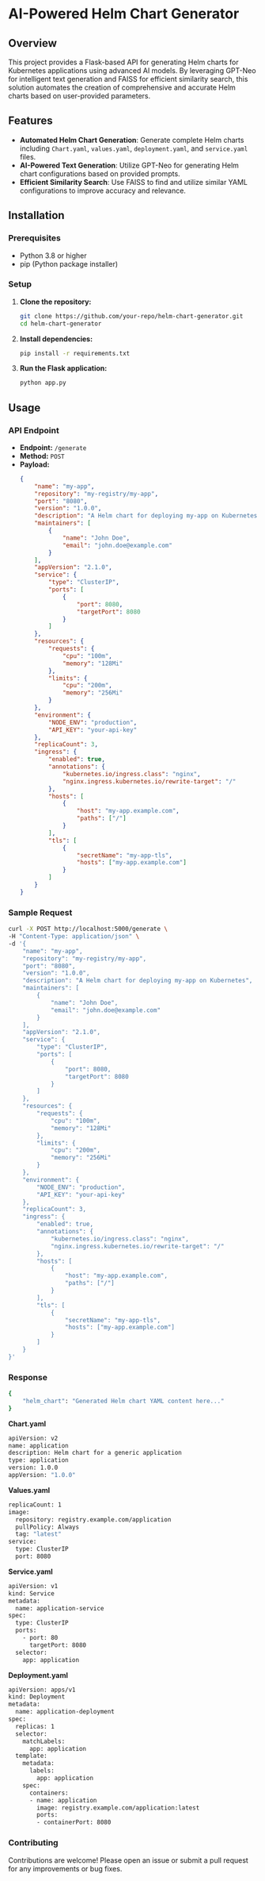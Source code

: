 # AI-Powered Helm Chart Generator

## Overview
This project provides a Flask-based API for generating Helm charts for Kubernetes applications using advanced AI models. By leveraging GPT-Neo for intelligent text generation and FAISS for efficient similarity search, this solution automates the creation of comprehensive and accurate Helm charts based on user-provided parameters.

## Features
- **Automated Helm Chart Generation**: Generate complete Helm charts including `Chart.yaml`, `values.yaml`, `deployment.yaml`, and `service.yaml` files.
- **AI-Powered Text Generation**: Utilize GPT-Neo for generating Helm chart configurations based on provided prompts.
- **Efficient Similarity Search**: Use FAISS to find and utilize similar YAML configurations to improve accuracy and relevance.

## Installation

### Prerequisites
- Python 3.8 or higher
- pip (Python package installer)

### Setup
1. **Clone the repository:**
    ```bash
    git clone https://github.com/your-repo/helm-chart-generator.git
    cd helm-chart-generator
    ```

2. **Install dependencies:**
    ```bash
    pip install -r requirements.txt
    ```

3. **Run the Flask application:**
    ```bash
    python app.py
    ```

## Usage

### API Endpoint
- **Endpoint:** `/generate`
- **Method:** `POST`
- **Payload:**
    ```json
    {
        "name": "my-app",
        "repository": "my-registry/my-app",
        "port": "8080",
        "version": "1.0.0",
        "description": "A Helm chart for deploying my-app on Kubernetes",
        "maintainers": [
            {
                "name": "John Doe",
                "email": "john.doe@example.com"
            }
        ],
        "appVersion": "2.1.0",
        "service": {
            "type": "ClusterIP",
            "ports": [
                {
                    "port": 8080,
                    "targetPort": 8080
                }
            ]
        },
        "resources": {
            "requests": {
                "cpu": "100m",
                "memory": "128Mi"
            },
            "limits": {
                "cpu": "200m",
                "memory": "256Mi"
            }
        },
        "environment": {
            "NODE_ENV": "production",
            "API_KEY": "your-api-key"
        },
        "replicaCount": 3,
        "ingress": {
            "enabled": true,
            "annotations": {
                "kubernetes.io/ingress.class": "nginx",
                "nginx.ingress.kubernetes.io/rewrite-target": "/"
            },
            "hosts": [
                {
                    "host": "my-app.example.com",
                    "paths": ["/"]
                }
            ],
            "tls": [
                {
                    "secretName": "my-app-tls",
                    "hosts": ["my-app.example.com"]
                }
            ]
        }
    }
    ```

### Sample Request
```bash
curl -X POST http://localhost:5000/generate \
-H "Content-Type: application/json" \
-d '{
    "name": "my-app",
    "repository": "my-registry/my-app",
    "port": "8080",
    "version": "1.0.0",
    "description": "A Helm chart for deploying my-app on Kubernetes",
    "maintainers": [
        {
            "name": "John Doe",
            "email": "john.doe@example.com"
        }
    ],
    "appVersion": "2.1.0",
    "service": {
        "type": "ClusterIP",
        "ports": [
            {
                "port": 8080,
                "targetPort": 8080
            }
        ]
    },
    "resources": {
        "requests": {
            "cpu": "100m",
            "memory": "128Mi"
        },
        "limits": {
            "cpu": "200m",
            "memory": "256Mi"
        }
    },
    "environment": {
        "NODE_ENV": "production",
        "API_KEY": "your-api-key"
    },
    "replicaCount": 3,
    "ingress": {
        "enabled": true,
        "annotations": {
            "kubernetes.io/ingress.class": "nginx",
            "nginx.ingress.kubernetes.io/rewrite-target": "/"
        },
        "hosts": [
            {
                "host": "my-app.example.com",
                "paths": ["/"]
            }
        ],
        "tls": [
            {
                "secretName": "my-app-tls",
                "hosts": ["my-app.example.com"]
            }
        ]
    }
}'
```

### Response

```bash
{
    "helm_chart": "Generated Helm chart YAML content here..."
}
```

**Chart.yaml**
```bash
apiVersion: v2
name: application
description: Helm chart for a generic application
type: application
version: 1.0.0
appVersion: "1.0.0"
```


**Values.yaml**
```bash
replicaCount: 1
image:
  repository: registry.example.com/application
  pullPolicy: Always
  tag: "latest"
service:
  type: ClusterIP
  port: 8080
```

**Service.yaml**
```bash
apiVersion: v1
kind: Service
metadata:
  name: application-service
spec:
  type: ClusterIP
  ports:
    - port: 80
      targetPort: 8080
  selector:
    app: application
```


**Deployment.yaml**
```bash
apiVersion: apps/v1
kind: Deployment
metadata:
  name: application-deployment
spec:
  replicas: 1
  selector:
    matchLabels:
      app: application
  template:
    metadata:
      labels:
        app: application
    spec:
      containers:
      - name: application
        image: registry.example.com/application:latest
        ports:
        - containerPort: 8080
```
### Contributing
Contributions are welcome! Please open an issue or submit a pull request for any improvements or bug fixes.
